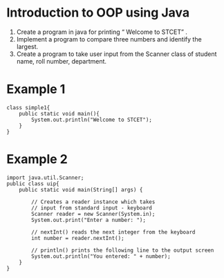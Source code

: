 # Introduction to OOP using Java
1. Create a program in java for printing “ Welcome to STCET” .
2. Implement a program to compare three numbers and identify the largest.
3. Create a program to take user input from the Scanner class of student name, roll number, department.
# Example 1
```
class simple1{  
    public static void main(){  
        System.out.println("Welcome to STCET");  
    }  
} 
```
# Example 2
```
import java.util.Scanner;
public class uip{
    public static void main(String[] args) {

        // Creates a reader instance which takes
        // input from standard input - keyboard
        Scanner reader = new Scanner(System.in);
        System.out.print("Enter a number: ");

        // nextInt() reads the next integer from the keyboard
        int number = reader.nextInt();

        // println() prints the following line to the output screen
        System.out.println("You entered: " + number);
    }
}
```
